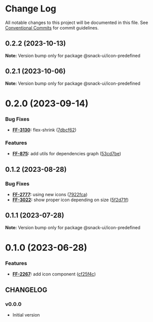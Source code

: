 # Change Log

All notable changes to this project will be documented in this file.
See [Conventional Commits](https://conventionalcommits.org) for commit guidelines.

## 0.2.2 (2023-10-13)

**Note:** Version bump only for package @snack-ui/icon-predefined





## 0.2.1 (2023-10-06)

**Note:** Version bump only for package @snack-ui/icon-predefined





# 0.2.0 (2023-09-14)


### Bug Fixes

* **[FF-3130](https://jira.sbercloud.tech/browse/FF-3130):** flex-shrink ([7dbcf62](https://git.sbercloud.tech/sbercloud-ui/tokens-design-system/snack-uikit/commits/7dbcf628612659cb2f1c77aa6f0c6b4f783e13ea))


### Features

* **[FF-875](https://jira.sbercloud.tech/browse/FF-875):** add utils for dependencies graph ([53cd7be](https://git.sbercloud.tech/sbercloud-ui/tokens-design-system/snack-uikit/commits/53cd7be638f01e573cb52b2417a39f4df4f6089b))





## 0.1.2 (2023-08-28)


### Bug Fixes

* **[FF-2777](https://jira.sbercloud.tech/browse/FF-2777):** using new icons ([7922fca](https://git.sbercloud.tech/sbercloud-ui/tokens-design-system/snack-uikit/commits/7922fca103293299554fe07d607ca54b3b571e66))
* **[FF-3022](https://jira.sbercloud.tech/browse/FF-3022):** show proper icon depending on size ([5f2d71f](https://git.sbercloud.tech/sbercloud-ui/tokens-design-system/snack-uikit/commits/5f2d71fea4e0cdcf8ce1a0e7a816676b668450e8))





## 0.1.1 (2023-07-28)

**Note:** Version bump only for package @snack-ui/icon-predefined





# 0.1.0 (2023-06-28)


### Features

* **[FF-2267](https://jira.sbercloud.tech/browse/FF-2267):** add icon component ([cf25f4c](https://git.sbercloud.tech/sbercloud-ui/tokens-design-system/snack-uikit/commits/cf25f4c709bf7f8abfad80f3da1ebd6f6f14883d))





## CHANGELOG

### v0.0.0

- Initial version
